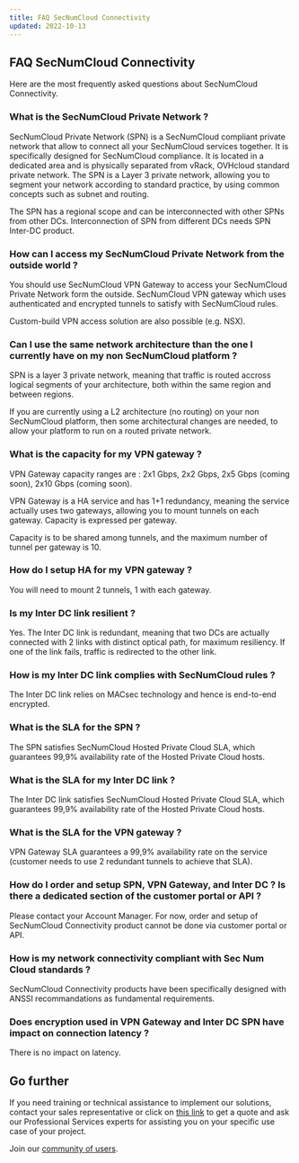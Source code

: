 ```yaml
---
title: FAQ SecNumCloud Connectivity
updated: 2022-10-13
---
```


## FAQ SecNumCloud Connectivity

Here are the most frequently asked questions about SecNumCloud Connectivity.

### What is the SecNumCloud Private Network ?

SecNumCloud Private Network (SPN) is a SecNumCloud compliant private network that allow to connect all your SecNumCloud services together. It is specifically designed for SecNumCloud compliance. It is located in a dedicated area and is physically separated from vRack, OVHcloud standard private network. The SPN is a Layer 3 private network, allowing you to segment your network according to standard practice, by using common concepts such as subnet and routing.

The SPN has a regional scope and can be interconnected with other SPNs from other DCs. Interconnection of SPN from different DCs needs SPN Inter-DC product.

### How can I access my SecNumCloud Private Network from the outside world ?

You should use SecNumCloud VPN Gateway to access your SecNumCloud Private Network form the outside. SecNumCloud VPN gateway which uses authenticated and encrypted tunnels to satisfy with SecNumCloud rules.

Custom-build VPN access solution are also possible (e.g. NSX).

### Can I use the same network architecture than the one I currently have on my non SecNumCloud platform ?

SPN is a layer 3 private network, meaning that traffic is routed accross logical segments of your architecture, both within the same region and between regions.

If you are currently using a L2 architecture (no routing) on your non SecNumCloud platform, then some architectural changes are needed, to allow your platform to run on a routed private network.

### What is the capacity for my VPN gateway ?

VPN Gateway capacity ranges are : 2x1 Gbps, 2x2 Gbps, 2x5 Gbps (coming soon), 2x10 Gbps (coming soon).

VPN Gateway is a HA service and has 1+1 redundancy, meaning the service actually uses two gateways, allowing you to mount tunnels on each gateway. Capacity is expressed per gateway.

Capacity is to be shared among tunnels, and the maximum number of tunnel per gateway is 10.

### How do I setup HA for my VPN gateway ?

You will need to mount 2 tunnels, 1 with each gateway.

### Is my Inter DC link resilient ?

Yes. The Inter DC link is redundant, meaning that two DCs are actually connected with 2 links with distinct optical path, for maximum resiliency. If one of the link fails, traffic is redirected to the other link.

### How is my Inter DC link complies with SecNumCloud rules ?

The Inter DC link relies on MACsec technology and hence is end-to-end encrypted.

### What is the SLA for the SPN ?

The SPN satisfies SecNumCloud Hosted Private Cloud SLA, which guarantees 99,9% availability rate of the Hosted Private Cloud hosts.

### What is the SLA for my Inter DC link ?

The Inter DC link satisfies SecNumCloud Hosted Private Cloud SLA, which guarantees 99,9% availability rate of the Hosted Private Cloud hosts.

### What is the SLA for the VPN gateway ?

VPN Gateway SLA guarantees a 99,9% availability rate on the service (customer needs to use 2 redundant tunnels to achieve that SLA).

### How do I order and setup SPN, VPN Gateway, and Inter DC ? Is there a dedicated section of the customer portal or API ?

Please contact your Account Manager. For now, order and setup of SecNumCloud Connectivity product cannot be done via customer portal or API.

### How is my network connectivity compliant with Sec Num Cloud standards ?

SecNumCloud Connectivity products have been specifically designed with ANSSI recommandations as fundamental requirements.

### Does encryption used in VPN Gateway and Inter DC SPN have impact on connection latency ?

There is no impact on latency.

## Go further

If you need training or technical assistance to implement our solutions, contact your sales representative or click on [this link](/links/professional-services) to get a quote and ask our Professional Services experts for assisting you on your specific use case of your project.

Join our [community of users](/links/community).